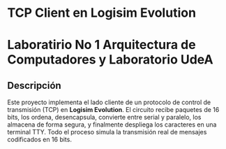 # TCP Client en Logisim Evolution
# Laboratirio No 1 Arquitectura de Computadores y Laboratorio UdeA

## Descripción
Este proyecto implementa el lado cliente de un protocolo de control de transmisión (TCP) en **Logisim Evolution**. El circuito recibe paquetes de 16 bits, los ordena, desencapsula, convierte entre serial y paralelo, los almacena de forma segura, y finalmente despliega los caracteres en una terminal TTY. Todo el proceso simula la transmisión real de mensajes codificados en 16 bits.
